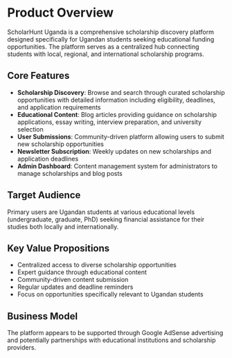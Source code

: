 # Product Overview

ScholarHunt Uganda is a comprehensive scholarship discovery platform designed specifically for Ugandan students seeking educational funding opportunities. The platform serves as a centralized hub connecting students with local, regional, and international scholarship programs.

## Core Features

- **Scholarship Discovery**: Browse and search through curated scholarship opportunities with detailed information including eligibility, deadlines, and application requirements
- **Educational Content**: Blog articles providing guidance on scholarship applications, essay writing, interview preparation, and university selection
- **User Submissions**: Community-driven platform allowing users to submit new scholarship opportunities
- **Newsletter Subscription**: Weekly updates on new scholarships and application deadlines
- **Admin Dashboard**: Content management system for administrators to manage scholarships and blog posts

## Target Audience

Primary users are Ugandan students at various educational levels (undergraduate, graduate, PhD) seeking financial assistance for their studies both locally and internationally.

## Key Value Propositions

- Centralized access to diverse scholarship opportunities
- Expert guidance through educational content
- Community-driven content submission
- Regular updates and deadline reminders
- Focus on opportunities specifically relevant to Ugandan students

## Business Model

The platform appears to be supported through Google AdSense advertising and potentially partnerships with educational institutions and scholarship providers.